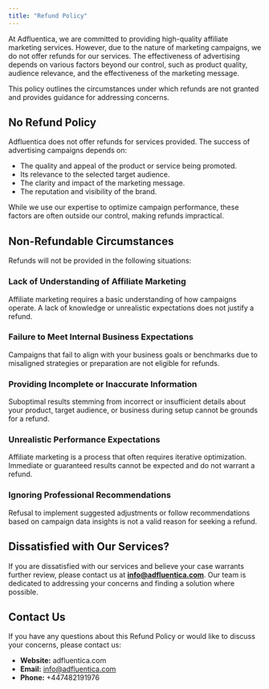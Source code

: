 ```yaml
---
title: "Refund Policy"
---
```


At Adfluentica, we are committed to providing high-quality affiliate marketing services. However, due to the nature of marketing campaigns, we do not offer refunds for our services. The effectiveness of advertising depends on various factors beyond our control, such as product quality, audience relevance, and the effectiveness of the marketing message.

This policy outlines the circumstances under which refunds are not granted and provides guidance for addressing concerns.

## **No Refund Policy**

Adfluentica does not offer refunds for services provided. The success of advertising campaigns depends on:

- The quality and appeal of the product or service being promoted.
- Its relevance to the selected target audience.
- The clarity and impact of the marketing message.
- The reputation and visibility of the brand.

While we use our expertise to optimize campaign performance, these factors are often outside our control, making refunds impractical.

## **Non-Refundable Circumstances**

Refunds will not be provided in the following situations:

### **Lack of Understanding of Affiliate Marketing**

Affiliate marketing requires a basic understanding of how campaigns operate. A lack of knowledge or unrealistic expectations does not justify a refund.

### **Failure to Meet Internal Business Expectations**

Campaigns that fail to align with your business goals or benchmarks due to misaligned strategies or preparation are not eligible for refunds.

### **Providing Incomplete or Inaccurate Information**

Suboptimal results stemming from incorrect or insufficient details about your product, target audience, or business during setup cannot be grounds for a refund.

### **Unrealistic Performance Expectations**

Affiliate marketing is a process that often requires iterative optimization. Immediate or guaranteed results cannot be expected and do not warrant a refund.

### **Ignoring Professional Recommendations**

Refusal to implement suggested adjustments or follow recommendations based on campaign data insights is not a valid reason for seeking a refund.

## **Dissatisfied with Our Services?**

If you are dissatisfied with our services and believe your case warrants further review, please contact us at **info@adfluentica.com**. Our team is dedicated to addressing your concerns and finding a solution where possible.

## **Contact Us**

If you have any questions about this Refund Policy or would like to discuss your concerns, please contact us:

- **Website:** adfluentica.com
- **Email:** info@adfluentica.com
- **Phone:** +447482191976

